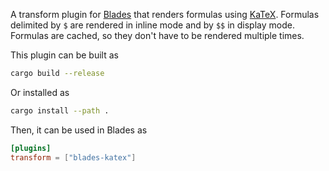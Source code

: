 A transform plugin for [Blades](https://getblades.org) that renders formulas
using [KaTeX](https://katex.org).
Formulas delimited by `$` are rendered in inline mode and by `$$` in display mode.
Formulas are cached, so they don't have to be rendered multiple times.

This plugin can be built as
```bash
cargo build --release
```

Or installed as
```bash
cargo install --path .
```

Then, it can be used in Blades as
```toml
[plugins]
transform = ["blades-katex"]
```
